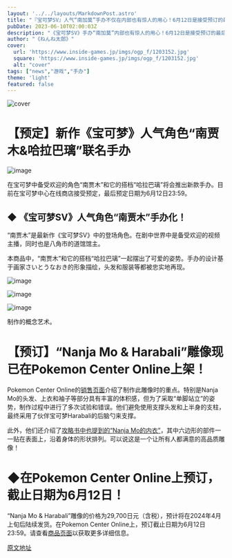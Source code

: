 ```yaml
---
layout: '../../layouts/MarkdownPost.astro'
title: "『宝可梦SV』人气“南加莫”手办不仅在内部也有惊人的用心！6月12日是接受预订的最后期限"
pubDate: 2023-06-10T02:00:03Z
description: "《宝可梦SV》手办“南加莫”内部也有惊人的用心！6月12日是接受预订的最后期限"
author: "《ねんね太郎》"
cover:
  url: 'https://www.inside-games.jp/imgs/ogp_f/1203152.jpg'
  square: 'https://www.inside-games.jp/imgs/ogp_f/1203152.jpg'
  alt: "cover"
tags: ["news","游戏","手办"]
theme: 'light'
featured: false
---
```


![cover](https://www.inside-games.jp/imgs/ogp_f/1203152.jpg)

# 【预定】新作《宝可梦》人气角色“南贾木&哈拉巴璃”联名手办

![image](https://www.inside-games.jp/imgs/zoom/1203152.jpg)

在宝可梦中备受欢迎的角色“南贾木”和它的搭档“哈拉巴璃”将会推出新款手办。目前在宝可梦中心在线商店接受预定，最后预定日期为6月12日23:59。

## ◆ 《宝可梦SV》人气角色“南贾木”手办化！

“南贾木”是最新作《宝可梦SV》中的登场角色。在剧中世界中是备受欢迎的视频主播，同时也是八角市的道馆馆主。

本商品中，“南贾木”和它的搭档“哈拉巴璃”一起摆出了可爱的姿势。手办的设计基于画家さいとうなおき的形象描绘，头发和服装等都被忠实地再现。

![image](https://www.inside-games.jp/imgs/zoom/1203140.jpg)

![image](https://www.inside-games.jp/imgs/zoom/1203146.jpg)

![image](https://www.inside-games.jp/imgs/zoom/1203151.jpg)

制作的概念艺术。
# 【预订】“Nanja Mo & Harabali”雕像现已在Pokemon Center Online上架！

Pokemon Center Online的<a target="_blank" rel="noopener noreferrer nofollow" href="https://www.pokemoncenter-online.com/?p_cd=4521329391298">销售页面</a>介绍了制作此雕像时的重点。特别是Nanja Mo的头发、上衣和袖子等部分具有丰富的体积感，但为了采取“单脚站立”的姿势，制作过程中进行了多次试验和错误。他们避免使用支撑头发和上半身的支柱，最终采用了伙伴宝可梦Harabali的后脑勺来支撑。

此外，他们还介绍了<a target="_blank" rel="noopener noreferrer" href="https://www.inside-games.jp/article/2022/12/16/142578.html">攻略书中也提到的“Nanja Mo的内衣”</a>，其中六边形的部件一一贴在表面上，沿着身体的形状排列。可以说这是一个让所有人都满意的高品质雕像！

# ◆在Pokemon Center Online上预订，截止日期为6月12日！

“Nanja Mo & Harabali”雕像的价格为29,700日元（含税），预计将在2024年4月上旬后陆续发货。在Pokemon Center Online上，预订截止日期为6月12日23:59。请查看<a target="_blank" rel="noopener noreferrer nofollow" href="https://www.pokemoncenter-online.com/?p_cd=4521329391298&amp;utm_campaign=pctr_0414&amp;utm_source=sp&amp;utm_medium=referral">商品页面</a>以获取更多详细信息。

  [原文地址](https://www.inside-games.jp/article/2023/06/10/146476.html)